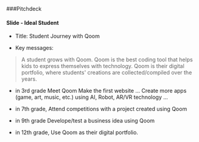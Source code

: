 ###Pitchdeck
#### Slide - Ideal Student

* Title: Student Journey with Qoom

* Key messages:
>A student grows with Qoom.
>Qoom is the best coding tool that helps kids to express themselves with technology.
>Qoom is their digital portfolio, where students' creations are collected/compiled over the years.

* in 3rd grade
Meet Qoom
Make the first website
...
Create more apps (game, art, music, etc.) using AI, Robot, AR/VR technology
...
* in 7th grade,
Attend competitions with a project created using Qoom

* in 9th grade
Develope/test a business idea using Qoom

* in 12th grade,
Use Qoom as their digital portfolio.